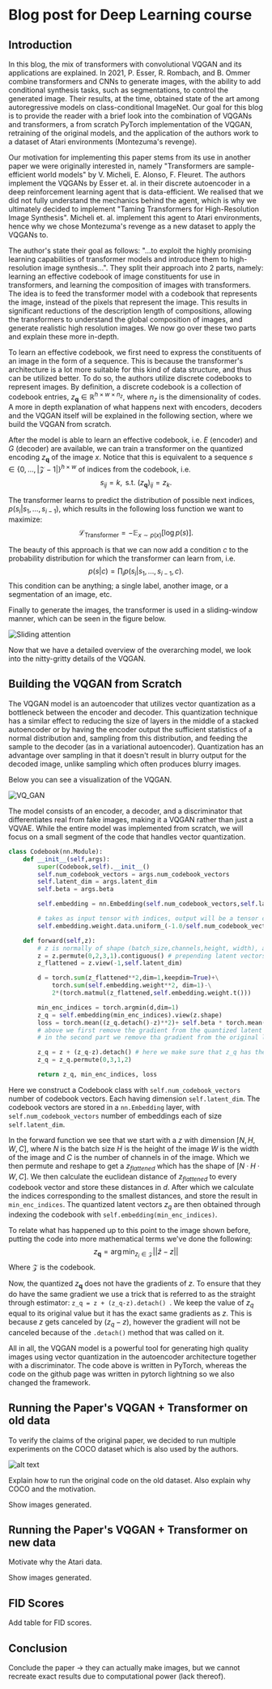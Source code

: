 # Blog post for Deep Learning course

## Introduction
In this blog, the mix of transformers with convolutional VQGAN and its applications are explained. In 2021, P. Esser, R. Rombach, and B. Ommer combine transformers and CNNs to generate images, with the ability to add conditional synthesis tasks, such as segmentations, to control the generated image. Their results, at the time, obtained state of the art among autoregressive models on class-conditional ImageNet. Our goal for this blog is to provide the reader with a brief look into the combination of VQGANs and transformers, a from scratch PyTorch implementation of the VQGAN, retraining of the original models, and the application of the authors work to a dataset of Atari environments (Montezuma's revenge).

Our motivation for implementing this paper stems from its use in another paper we were originally interested in, namely "Transformers are sample-efficient world models" by V. Micheli, E. Alonso, F. Fleuret. The authors implement the VQGANs by Esser et. al. in their discrete autoencoder in a deep reinforcement learning agent that is data-efficient. We realised that we did not fully understand the mechanics behind the agent, which is why we ultimately decided to implement "Taming Transformers for High-Resolution Image Synthesis". Micheli et. al. implement this agent to Atari environments, hence why we chose Montezuma's revenge as a new dataset to apply the VQGANs to.

[comment]: <> (In this paragraph we explain the paper shortly -> what it does and tries to achieve.)

The author's state their goal as follows: "...to exploit the highly promising learning capabilities of transformer models and introduce them to high-resolution image synthesis...". They split their approach into 2 parts, namely: learning an effective codebook of image constituents for use in transformers, and learning the composition of images with transformers. The idea is to feed the transformer model with a codebook that represents the image, instead of the pixels that represent the image. This results in significant reductions of the description length of compositions, allowing the transformers to understand the global composition of images, and generate realistic high resolution images. We now go over these two parts and explain these more in-depth.

To learn an effective codebook, we first need to express the constituents of an image in the form of a sequence. This is because the transformer's architecture is a lot more suitable for this kind of data structure, and thus can be utilized better. To do so, the authors utilize discrete codebooks to represent images. By definition, a discrete codebook is a collection of codebook entries, $z_{\mathbf{q}} \in \mathbb{R}^{h \times w \times n_z}$, where $n_z$ is the dimensionality of codes. A more in depth explanation of what happens next with encoders, decoders and the VQGAN itself will be explained in the following section, where we build the VQGAN from scratch.

After the model is able to learn an effective codebook, i.e. $E$ (encoder) and $G$ (decoder) are available, we can train a transformer on the quantized encoding $z_{\mathbf{q}}$ of the image $x$. Notice that this is equivalent to a sequence $s \in \{0, \dots, |\mathcal{Z}-1|\}^{h\times w}$ of indices from the codebook, i.e. 
$$s_{ij} = k, \text{ s.t. } (z_{\mathbf{q}})_{ij} = z_k.$$

The transformer learns to predict the distribution of possible next indices, $p(s_i|s_1, \dots, s_{i-1})$, which results in the following loss function we want to maximize:
$$\mathcal{L}_{\text{Transformer}} = -\mathbb{E}_{x\sim p(x)}[\log p(s)].$$

The beauty of this approach is that we can now add a condition $c$ to the probability distribution for which the transformer can learn from, i.e.
$$p(s|c) = \prod_{i} p(s_i | s_1, \dots, s_{i-1}, c).$$
This condition can be anything; a single label, another image, or a segmentation of an image, etc.

Finally to generate the images, the transformer is used in a sliding-window manner, which can be seen in the figure below.

![Sliding attention](Images_blogpost/sliding-attention.jpg)


Now that we have a detailed overview of the overarching model, we look into the nitty-gritty details of the VQGAN.
## Building the VQGAN from Scratch
The VQGAN model is an autoencoder that utilizes vector quantization as a bottleneck between the encoder and decoder. This quantization technique has a similar effect to reducing the size of layers in the middle of a stacked autoencoder or by having the encoder output the sufficient statistics of a normal distribution and, sampling from this distribution, and feeding the sample to the decoder (as in a variational autoencoder). Quantization has an advantage over sampling in that it doesn't result in blurry output for the decoded image, unlike sampling which often produces blurry images.

Below you can see a visualization of the VQGAN.

![VQ_GAN](Images_blogpost/teaser.png)

The model consists of an encoder, a decoder, and a discriminator that differentiates real from fake images, making it a VQGAN rather than just a VQVAE. While the entire model was implemented from scratch, we will focus on a small segment of the code that handles vector quantization.
```python
class Codebook(nn.Module):
    def __init__(self,args):
        super(Codebook,self).__init__()
        self.num_codebook_vectors = args.num_codebook_vectors
        self.latent_dim = args.latent_dim
        self.beta = args.beta

        self.embedding = nn.Embedding(self.num_codebook_vectors,self.latent_dim) # matrix with as rows the different embedding vectors

        # takes as input tensor with indices, output will be a tensor containing all the requested embedding vectors that corr with the indices
        self.embedding.weight.data.uniform_(-1.0/self.num_codebook_vectors,1.0/self.num_codebook_vectors) #the learnable weights of the module of shape (num_embeddings, embedding_dim) initialized uniformly now

    def forward(self,z):
        # z is normally of shape (batch_size,channels,height, width), after permutation its (batch_size, height,width,channels)
        z = z.permute(0,2,3,1).contiguous() # prepending latent vectors for finding the minimal distance to the codebook vectors
        z_flattened = z.view(-1,self.latent_dim)

        d = torch.sum(z_flattened**2,dim=1,keepdim=True)+\
            torch.sum(self.embedding.weight**2, dim=1)-\
            2*(torch.matmul(z_flattened,self.embedding.weight.t()))

        min_enc_indices = torch.argmin(d,dim=1)
        z_q = self.embedding(min_enc_indices).view(z.shape)
        loss = torch.mean((z_q.detach()-z)**2)+ self.beta * torch.mean((z_q-z.detach())**2)
        # above we first remove the gradient from the quantized latent vectors from the gradient flow and substract it from the original latent vector
        # in the second part we remove tha gradient from the original latent vector and keep the one of the quantized latent vector and substract them

        z_q = z + (z_q-z).detach() # here we make sure that z_q has the gradient of z but keeps its quantized value
        z_q = z_q.permute(0,3,1,2)

        return z_q, min_enc_indices, loss
```

Here we construct a Codebook class with `self.num_codebook_vectors` number of codebook vectors. Each having dimension `self.latent_dim`.
The codebook vectors are stored in a `nn.Embedding` layer, with `self.num_codebook_vectors` number of embeddings each of size `self.latent_dim`.

In the forward function we see that we start with a $z$ with dimension $[N,H,W,C]$, where $N$ is the batch size $H$ is the height of the image $W$ is the width of the image and $C$ is the number of channels in of the image. Which we then permute and reshape to get a $z_{flattened}$ which has the shape of $[N\cdot H \cdot W,C]$. We then calculate the euclidean distance of $z_{flattened}$ to every codebook vector and store these distances in $d$. After which we calculate the indices corresponding to the smallest distances, and store the result in `min_enc_indices`. The quantized latent vectors $z_q$ are then obtained through indexing the codebook with `self.embedding(min_enc_indices)`.

To relate what has happened up to this point to the image shown before, putting the code into more mathematical terms we've done the following:
$$z_{\mathbf{q}} = \arg \min_{z_i \in \mathcal{Z}} ||\hat{z}-z||$$
Where $\mathcal{Z}$ is the codebook.

Now, the quantized $z_{\mathbf{q}}$ does not have the gradients of $z$. To ensure that they do have the same gradient we use a trick that is referred to as the straight through estimator: `z_q = z + (z_q-z).detach() `. We keep the value of $z_q$ equal to its original value but it has the exact same gradients as $z$. This is because $z$ gets canceled by $(z_q-z)$,  however the gradient will not be canceled because of the `.detach()` method that was called on it.

All in all, the VQGAN model is a powerful tool for generating high quality images using vector quantization in the autoencoder architecture together with a discriminator.
The code above is written in PyTorch, whereas the code on the github page was written in pytorch lightning so we also changed the framework.

## Running the Paper's VQGAN + Transformer on old data

To verify the claims of the original paper, we decided to run multiple experiments on the COCO dataset which is also used by the authors.

![alt text](res-table/res.svg)

Explain how to run the original code on the old dataset. Also explain why COCO and the motivation.

Show images generated.


## Running the Paper's VQGAN + Transformer on new data
Motivate why the Atari data.

Show images generated.



## FID Scores
Add table for FID scores.


## Conclusion
Conclude the paper -> they can actually make images, but we cannot recreate exact results due to computational power (lack thereof).
